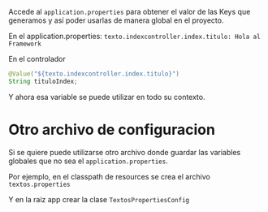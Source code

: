 Accede al ``application.properties`` para obtener el valor de las Keys que generamos y así poder usarlas de manera global en el proyecto.

En el application.properties:
`texto.indexcontroller.index.titulo: Hola al Framework`

En el controlador
```java
@Value("${texto.indexcontroller.index.titulo}")
String tituloIndex;
```

Y ahora esa variable se puede utilizar en todo su contexto.

# Otro archivo de configuracion
Si se quiere puede utilizarse otro archivo donde guardar las variables globales que no sea el `application.properties`.

Por ejemplo, en el classpath de resources se crea el archivo `textos.properties`

Y en la raiz app crear la clase `TextosPropertiesConfig`

